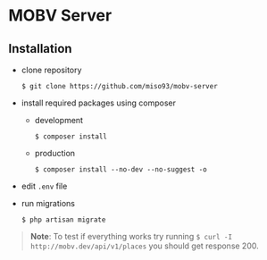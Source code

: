 # MOBV Server

## Installation

 - clone repository

    ```
    $ git clone https://github.com/miso93/mobv-server
    ```

 - install required packages using composer
    - development
        ```
        $ composer install
        ```
    - production
        ```
        $ composer install --no-dev --no-suggest -o
        ```

 - edit `.env` file

 - run migrations
    ```
    $ php artisan migrate
    ```

>**Note**: To test if everything works try running `$ curl -I http://mobv.dev/api/v1/places` you should get response 200. 